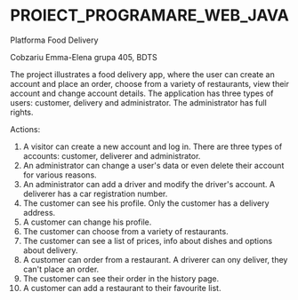 # PROIECT_PROGRAMARE_WEB_JAVA
Platforma Food Delivery

Cobzariu Emma-Elena
grupa 405, BDTS

The project illustrates a food delivery app, where the user can create an account and place an order, choose from a variety of restaurants, view their account and change account details. 
The application has three types of users: customer, delivery and administrator. The administrator has full rights.


Actions:
1. A visitor can create a new account and log in. There are three types of accounts: customer, deliverer and administrator. 
2. An administrator can change a user's data or even delete their account for various reasons.
3. An administrator can add a driver and modify the driver's account. A deliverer has a car registration number.
4. The customer can see his profile. Only the customer has a delivery address.
5. A customer can change his profile.
6. The customer can choose from a variety of restaurants.
7. The customer can see a list of prices, info about dishes and options about delivery.
8. A customer can order from a restaurant. A driverer can ony deliver, they can't place an order.
9. The customer can see their order in the history page.
10. A customer can add a restaurant to their favourite list.
